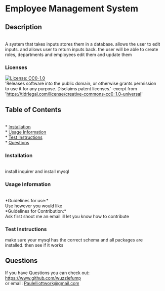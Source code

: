 # Employee Management System

## Description
<br>
A system that takes inputs stores them in a database. allows the user to edit inputs. and allows user to return inputs back. the user will be able to create roles, departments and employees edit them and update them


### Licenses
[![License: CC0-1.0](https://licensebuttons.net/l/zero/1.0/80x15.png)](http://creativecommons.org/publicdomain/zero/1.0/)
<br>
'Releases software into the public domain, or otherwise grants permission to use it for any purpose. Disclaims patent licenses.'-exerpt from 'https://tldrlegal.com/license/creative-commons-cc0-1.0-universal' 

## Table of Contents
<br>
* <a href="#install">Installation</a>
<br>
* <a href ="#use">Usage Information</a>
<br>
* <a href="#test">Test Instructions</a>
<br>
* <a href="#q">Questions</a>

<h3 id= "install" > Installation</h3>
<br>
install inquirer and install mysql


<h3 id = "use"> Usage Information</h3>
<br>
*Guidelines for use:*
<br>
Use however you would like
<br>
*Guidelines for Contribution:* 
<br>
Ask first shoot me an email ill let you know how to contribute

<h3 id="test"> Test Instructions</h3>
make sure your mysql has the correct schema and all packages are installed. then see if it works


<h2 id = "q"> Questions</h2>

If you have Questions you can check out:
<br>
<a href="https://www.github.com/wuzzlefump">https://www.github.com/wuzzlefump</a><br>
or email:
Paulelliottwork@gmail.com